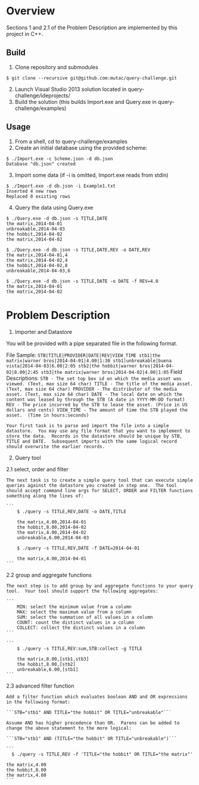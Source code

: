 # Overview

Sections 1 and 2.1 of the Problem Description are implemented by this project in C++.

## Build

1. Clone repository and submodules

  ```
  $ git clone --recursive git@github.com:mutac/query-challenge.git
  ```
  
2. Launch Visual Studio 2013 solution located in query-challenge/ideprojects/
3. Build the solution (this builds Import.exe and Query.exe in query-challenge/examples)

## Usage

1. From a shell, cd to query-challenge/examples
2. Create an initial database using the provided scheme:

  ```
  $ ./Import.exe -c Scheme.json -d db.json
  Database "db.json" created
  ```
  
3. Import some data (if -i is omitted, Import.exe reads from stdin)
  
  ```
  $ ./Import.exe -d db.json -i Example1.txt
  Inserted 4 new rows
  Replaced 0 existing rows
  ```

4. Query the data using Query.exe

  ```
  $ ./Query.exe -d db.json -s TITLE,DATE
  the matrix,2014-04-01
  unbreakable,2014-04-03
  the hobbit,2014-04-02
  the matrix,2014-04-02
  
  $ ./Query.exe -d db.json -s TITLE,DATE,REV -o DATE,REV
  the matrix,2014-04-01,4
  the matrix,2014-04-02,4
  the hobbit,2014-04-02,8
  unbreakable,2014-04-03,6
  
  $ ./Query.exe -d db.json -s TITLE,DATE -o DATE -f REV=4.0
  the matrix,2014-04-01
  the matrix,2014-04-02
  ```

# Problem Description

1. Importer and Datastore

  You will be provided with a pipe separated file in the following format.

  File Sample:
    ```
        STB|TITLE|PROVIDER|DATE|REV|VIEW_TIME
        stb1|the matrix|warner bros|2014-04-01|4.00|1:30
        stb1|unbreakable|buena vista|2014-04-03|6.00|2:05
        stb2|the hobbit|warner bros|2014-04-02|8.00|2:45
        stb3|the matrix|warner bros|2014-04-02|4.00|1:05
    ```
  Field Descriptions:
    ```
        STB - The set top box id on which the media asset was viewed. (Text, max size 64 char)
        TITLE - The title of the media asset. (Text, max size 64 char)
        PROVIDER - The distributor of the media asset. (Text, max size 64 char)
        DATE - The local date on which the content was leased by through the STB (A date in YYYY-MM-DD format)
        REV - The price incurred by the STB to lease the asset. (Price in US dollars and cents)
        VIEW_TIME - The amount of time the STB played the asset.  (Time in hours:seconds)
    ```

    Your first task is to parse and import the file into a simple datastore.  You may use any file format that you want to implement to store the data.  Records in the datastore should be unique by STB, TITLE and DATE.  Subsequent imports with the same logical record should overwrite the earlier records.

2. Query tool

  2.1 select, order and filter

    The next task is to create a simple query tool that can execute simple queries against the datastore you created in step one.  The tool should accept command line args for SELECT, ORDER and FILTER functions something along the lines of:

    ```
        $ ./query -s TITLE,REV,DATE -o DATE,TITLE
    
        the matrix,4.00,2014-04-01
        the hobbit,8.00,2014-04-02
        the matrix,4.00,2014-04-02
        unbreakable,6.00,2014-04-03
    
        $ ./query -s TITLE,REV,DATE -f DATE=2014-04-01
    
        the matrix,4.00,2014-04-01
    ```

  2.2 group and aggregate functions

    The next step is to add group by and aggregate functions to your query tool.  Your tool should support the following aggregates:

    ```
        MIN: select the minimum value from a column
        MAX: select the maximum value from a column
        SUM: select the summation of all values in a column
        COUNT: count the distinct values in a column
        COLLECT: collect the distinct values in a column
    ```

    ```
        $ ./query -s TITLE,REV:sum,STB:collect -g TITLE
    
        the matrix,8.00,[stb1,stb3]
        the hobbit,8.00,[stb2]
        unbreakable,6.00,[stb1]
    ```

  2.3 advanced filter function

    Add a filter function which evaluates boolean AND and OR expressions in the following format:

    ```STB="stb1" AND TITLE="the hobbit" OR TITLE="unbreakable"```

    Assume AND has higher precedence than OR.  Parens can be added to change the above statement to the more logical:

    ```STB="stb1" AND (TITLE="the hobbit" OR TITLE="unbreakable")```

    ```
      $ ./query -s TITLE,REV -f 'TITLE="the hobbit" OR TITLE="the matrix"'
    
    the matrix,4.00
    the hobbit,8.00
    the matrix,4.00
    ```
